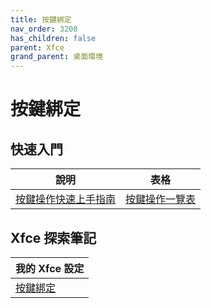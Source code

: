 ```yaml
---
title: 按鍵綁定
nav_order: 3200
has_children: false
parent: Xfce
grand_parent: 桌面環境
---
```



# 按鍵綁定


## 快速入門

| 說明 | 表格 |
| --- | --- |
| [按鍵操作快速上手指南](https://samwhelp.github.io/system-modeling/read/zh_tw/quick-start) | [按鍵操作一覽表](https://samwhelp.github.io/system-modeling/read/zh_tw/quick-start/cheat-sheet) |


## Xfce 探索筆記

| 我的 Xfce 設定 |
| --- |
| [按鍵綁定](https://samwhelp.github.io/note-about-xfce/read/config/keybind.html) |
